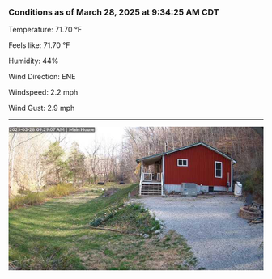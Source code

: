 ### Conditions as of March 28, 2025 at 9:34:25 AM CDT 

Temperature: 71.70 &deg;F

Feels like: 71.70 &deg;F

Humidity: 44%

Wind Direction: ENE

Windspeed: 2.2 mph

Wind Gust: 2.9 mph

---

<img src="./images/latest.jpeg"/>

